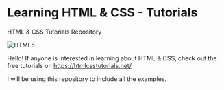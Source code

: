 # Learning HTML & CSS - Tutorials
HTML &amp; CSS Tutorials Repository

![HTML5](https://image.ibb.co/dXHxO6/html_image.png)

Hello! If anyone is interested in learning about HTML & CSS, check out the free tutorials on https://htmlcsstutorials.net/

I will be using this repository to include all the examples.
